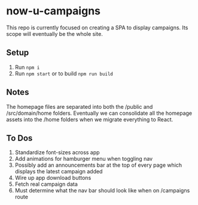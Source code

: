 # now-u-campaigns

This repo is currently focused on creating a SPA to display campaigns. Its scope will eventually be the whole site.

## Setup

1. Run `npm i`
2. Run `npm start` or to build `npm run build`

## Notes

The homepage files are separated into both the /public and /src/domain/home folders. Eventually we can consolidate all the homepage assets into the /home folders when we migrate everything to React.

## To Dos

1. Standardize font-sizes across app
2. Add animations for hamburger menu when toggling nav
3. Possibly add an announcements bar at the top of every page which displays the latest campaign added
4. Wire up app download buttons
5. Fetch real campaign data
6. Must determine what the nav bar should look like when on /campaigns route
